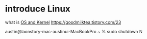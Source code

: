 # introduce Linux


what is [OS and Kernel](https://goodmilktea.tistory.com/23)
https://goodmilktea.tistory.com/23


austin@laonstory-mac-austinui-MacBookPro ~ % sudo shutdown N  